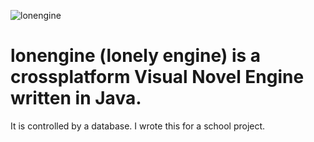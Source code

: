 ![lonengine](https://raw.githubusercontent.com/ok2094/lonengine/master/resources/logo.png)
# lonengine (lonely engine) is a crossplatform Visual Novel Engine written in Java.
It is controlled by a database.
I wrote this for a school project.
